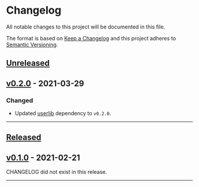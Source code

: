 # Changelog
All notable changes to this project will be documented in this file.

The format is based on [Keep a Changelog][Keep a Changelog] and this project adheres to [Semantic Versioning][Semantic Versioning].

## [Unreleased]

## [v0.2.0] - 2021-03-29
### Changed
- Updated [userlib][userlib] dependency to `v0.2.0`.

---

## [Released]

## [v0.1.0] - 2021-02-21
CHANGELOG did not exist in this release.

---

<!-- Links -->
[Keep a Changelog]: https://keepachangelog.com/
[Semantic Versioning]: https://semver.org/
[userlib]: https://github.com/cs161-staff/project2-userlib/blob/master/CHANGELOG.md

<!-- Versions -->
[Unreleased]: https://github.com/cs161-staff/project2-starter-code/compare/v0.2.0...HEAD
[Released]: https://github.com/cs161-staff/project2-starter-code/releases
[v0.2.0]: https://github.com/cs161-staff/project2-starter-code/compare/v0.1.0...v0.2.0
[v0.1.0]: https://github.com/cs161-staff/project2-starter-code/releases/v0.1.0
